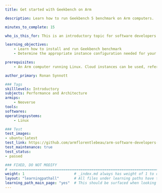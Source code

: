 ```yaml
---
title: Get started with Geekbench on Arm

description: Learn how to run Geekbench 5 benchmark on Arm computers.

minutes_to_complete: 15

who_is_this_for: This is an introductory topic for software developers interested comparing performance of Arm-based computers using Geekbench.

learning_objectives:
    - Learn how to install and run Geekbench benchmark
    - Determine the appropriate instance configuration needed for your workloads

prerequisites:
    - An Arm computer running Linux. Cloud instances can be used, refer to the list of [Arm cloud service providers](/learning-paths/server-and-cloud/csp/).

author_primary: Ronan Synnott

### Tags
skilllevels: Introductory
subjects: Performance and Architecture
armips:
    - Neoverse
tools:
softwares:
operatingsystems:
    - Linux

### Test
test_images:
- ubuntu:latest
test_link: https://github.com/armflorentlebeau/arm-software-developers-ads/actions/runs/3540052189
test_maintenance: true
test_status:
- passed

### FIXED, DO NOT MODIFY
# ================================================================================
weight: 1                       # _index.md always has weight of 1 to order correctly
layout: "learningpathall"       # All files under learning paths have this same wrapper
learning_path_main_page: "yes"  # This should be surfaced when looking for related content. Only set for _index.md of learning path content.
---
```

